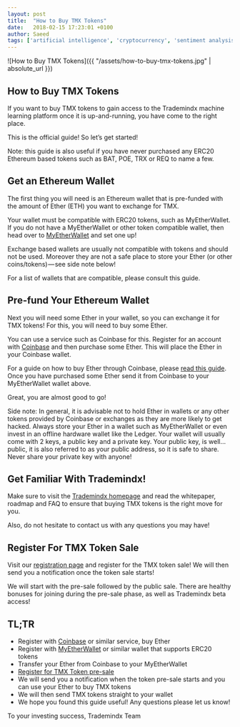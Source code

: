 ```yaml
---
layout: post
title:  "How to Buy TMX Tokens"
date:   2018-02-15 17:23:01 +0100
author: Saeed
tags: ['artificial intelligence', 'cryptocurrency', 'sentiment analysis', 'machine learning', 'tmx token']
---
```


![How to Buy TMX Tokens]({{ "/assets/how-to-buy-tmx-tokens.jpg" | absolute_url }})

## How to Buy TMX Tokens

If you want to buy TMX tokens to gain access to the Trademindx machine learning platform once it is up-and-running, you have come to the right place.

This is the official guide! So let’s get started!

Note: this guide is also useful if you have never purchased any ERC20 Ethereum based tokens such as BAT, POE, TRX or REQ to name a few.

## Get an Ethereum Wallet

The first thing you will need is an Ethereum wallet that is pre-funded with the amount of Ether (ETH) you want to exchange for TMX.

Your wallet must be compatible with ERC20 tokens, such as MyEtherWallet. If you do not have a MyEtherWallet or other token compatible wallet, then head over to [MyEtherWallet][mew] and set one up!

Exchange based wallets are usually not compatible with tokens and should not be used. Moreover they are not a safe place to store your Ether (or other coins/tokens) — see side note below!

For a list of wallets that are compatible, please consult this guide.

## Pre-fund Your Ethereum Wallet

Next you will need some Ether in your wallet, so you can exchange it for TMX tokens! For this, you will need to buy some Ether.

You can use a service such as Coinbase for this. Register for an account with [Coinbase][coinbase] and then purchase some Ether. This will place the Ether in your Coinbase wallet.

For a guide on how to buy Ether through Coinbase, please [read this guide][eth]. Once you have purchased some Ether send it from Coinbase to your MyEtherWallet wallet above.

Great, you are almost good to go!

Side note: In general, it is advisable not to hold Ether in wallets or any other tokens provided by Coinbase or exchanges as they are more likely to get hacked. Always store your Ether in a wallet such as MyEtherWallet or even invest in an offline hardware wallet like the Ledger. Your wallet will usually come with 2 keys, a public key and a private key. Your public key, is well… public, it is also referred to as your public address, so it is safe to share. Never share your private key with anyone!

## Get Familiar With Trademindx!

Make sure to visit the [Trademindx homepage][home] and read the whitepaper, roadmap and FAQ to ensure that buying TMX tokens is the right move for you.

Also, do not hesitate to contact us with any questions you may have!

## Register For TMX Token Sale

Visit our [registration page][register] and register for the TMX token sale! We will then send you a notification once the token sale starts!

We will start with the pre-sale followed by the public sale. There are healthy bonuses for joining during the pre-sale phase, as well as Trademindx beta access!

## TL;TR

- Register with [Coinbase][coinbase] or similar service, buy Ether
- Register with [MyEtherWallet][mew] or similar wallet that supports ERC20 tokens
- Transfer your Ether from Coinbase to your MyEtherWallet
- [Register for TMX Token pre-sale][register]
- We will send you a notification when the token pre-sale starts and you can use your Ether to buy TMX tokens
- We will then send TMX tokens straight to your wallet
- We hope you found this guide useful! Any questions please let us know!

To your investing success,
Trademindx Team

[mew]: https://www.myetherwallet.com/
[coinbase]: https://www.coinbase.com/
[eth]: https://www.coinbase.com/buy-ethereum
[home]: https://trademindx.com/register.html
[register]: https://trademindx.com/register.html